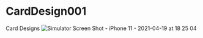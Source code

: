 # CardDesign001
Card Designs
![Simulator Screen Shot - iPhone 11 - 2021-04-19 at 18 25 04](https://user-images.githubusercontent.com/4592215/115323234-97b0fb00-a13c-11eb-9978-70e063a42ab6.png)
